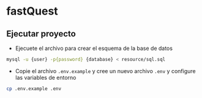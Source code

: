 # fastQuest

## Ejecutar proyecto
- Ejecuete el archivo para crear el esquema de la base de datos
```bash
mysql -u {user} -p{password} {database} < resource/sql.sql
```
- Copie el archivo `.env.example` y cree un nuevo archivo `.env` y configure las variables de entorno
```bash
cp .env.example .env
```